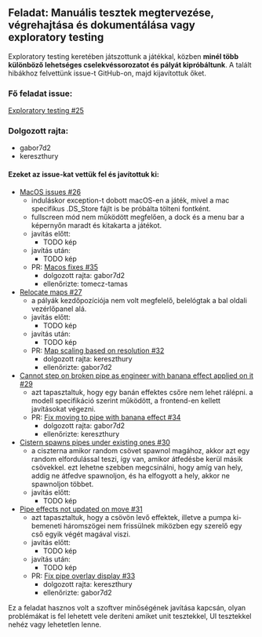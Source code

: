 ## Feladat: Manuális tesztek megtervezése, végrehajtása és dokumentálása vagy exploratory testing

Exploratory testing keretében játszottunk a játékkal, közben **minél több különböző lehetséges cselekvéssorozatot és pályát kipróbáltunk**. A talált hibákhoz felvettünk issue-t GitHub-on, majd kijavítottuk őket.

### Fő feladat issue:
[Exploratory testing #25](https://github.com/BME-MIT-IET/iet-hf-2024-macaroni/issues/25)

### Dolgozott rajta:
- gabor7d2
- kereszthury

#### Ezeket az issue-kat vettük fel és javítottuk ki:
- [MacOS issues #26](https://github.com/BME-MIT-IET/iet-hf-2024-macaroni/issues/26)
  - induláskor exception-t dobott macOS-en a játék, mivel a mac specifikus .DS_Store fájlt is be próbálta tölteni fontként.
  - fullscreen mód nem működött megfelően, a dock és a menu bar a képernyőn maradt és kitakarta a játékot.
  - javítás előtt:
    - TODO kép
  - javítás után:
    - TODO kép
  - PR: [Macos fixes #35](https://github.com/BME-MIT-IET/iet-hf-2024-macaroni/pull/35)
    - dolgozott rajta: gabor7d2
    - ellenőrizte: tomecz-tamas
- [Relocate maps #27](https://github.com/BME-MIT-IET/iet-hf-2024-macaroni/issues/27)
  - a pályák kezdőpozíciója nem volt megfelelő, belelógtak a bal oldali vezérlőpanel alá.
  - javítás előtt:
    - TODO kép
  - javítás után:
    - TODO kép
  - PR: [Map scaling based on resolution #32](https://github.com/BME-MIT-IET/iet-hf-2024-macaroni/pull/32)
    - dolgozott rajta: kereszthury
    - ellenőrizte: gabor7d2
- [Cannot step on broken pipe as engineer with banana effect applied on it #29](https://github.com/BME-MIT-IET/iet-hf-2024-macaroni/issues/29)
  - azt tapasztaltuk, hogy egy banán effektes csőre nem lehet rálépni. a modell specifikáció szerint működött, a frontend-en kellett javításokat végezni.
  - PR: [Fix moving to pipe with banana effect #34](https://github.com/BME-MIT-IET/iet-hf-2024-macaroni/pull/34)
      - dolgozott rajta: gabor7d2
      - ellenőrizte: kereszthury
- [Cistern spawns pipes under existing ones #30](https://github.com/BME-MIT-IET/iet-hf-2024-macaroni/issues/30)
  - a ciszterna amikor random csövet spawnol magához, akkor azt egy random elfordulással teszi, így van, amikor átfedésbe kerül másik csövekkel. ezt lehetne szebben megcsinálni, hogy amíg van hely, addig ne átfedve spawnoljon, és ha elfogyott a hely, akkor ne spawnoljon többet.
  - javítás előtt:
    - TODO kép
- [Pipe effects not updated on move #31](https://github.com/BME-MIT-IET/iet-hf-2024-macaroni/issues/31)
  - azt tapasztaltuk, hogy a csövön levő effektek, illetve a pumpa ki-bemeneti háromszögei nem frissülnek miközben egy szerelő egy cső egyik végét magával viszi.
  - javítás előtt:
    - TODO kép
  - javítás után:
    - TODO kép
  - PR: [Fix pipe overlay display #33](https://github.com/BME-MIT-IET/iet-hf-2024-macaroni/pull/33)
      - dolgozott rajta: kereszthury
      - ellenőrizte: gabor7d2

Ez a feladat hasznos volt a szoftver minőségének javítása kapcsán, olyan problémákat is fel lehetett vele deríteni amiket unit tesztekkel, UI tesztekkel nehéz vagy lehetetlen lenne.
